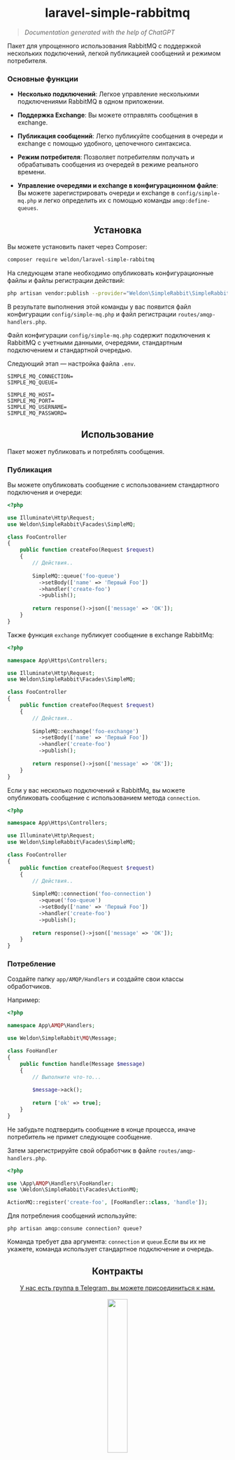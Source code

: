 <div align="center">
  <h1>laravel-simple-rabbitmq</h1>
</div>

> _Documentation generated with the help of ChatGPT_

Пакет для упрощенного использования RabbitMQ с поддержкой нескольких подключений, легкой публикацией сообщений и режимом
потребителя.

### Основные функции

- **Несколько подключений**: Легкое управление несколькими подключениями RabbitMQ в одном приложении.

- **Поддержка Exchange**: Вы можете отправлять сообщения в exchange.

- **Публикация сообщений**: Легко публикуйте сообщения в очереди и exchange с помощью удобного, цепочечного синтаксиса.

- **Режим потребителя**: Позволяет потребителям получать и обрабатывать сообщения из очередей в режиме реального
  времени.

- **Управление очередями и exchange в конфигурационном файле**: Вы можете зарегистрировать очереди и exchange в
  `config/simple-mq.php` и
  легко определить их с помощью команды `amqp:define-queues`.

<div align="center">
  <h2>Установка</h2>
</div>

Вы можете установить пакет через Composer:

```bash
composer require weldon/laravel-simple-rabbitmq
```

На следующем этапе необходимо опубликовать конфигурационные файлы и файлы регистрации действий:

```bash
php artisan vendor:publish --provider="Weldon\SimpleRabbit\SimpleRabbitMQServiceProvider"
```

В результате выполнения этой команды у вас появится файл конфигурации `config/simple-mq.php` и файл регистрации
`routes/amqp-handlers.php`.

Файл конфигурации `config/simple-mq.php` содержит подключения к RabbitMQ с учетными данными, очередями, стандартным
подключением и
стандартной очередью.

Следующий этап — настройка файла `.env`.

```.dotenv
SIMPLE_MQ_CONNECTION=
SIMPLE_MQ_QUEUE=

SIMPLE_MQ_HOST=
SIMPLE_MQ_PORT=
SIMPLE_MQ_USERNAME=
SIMPLE_MQ_PASSWORD=
```

<div align="center">
  <h2>Использование</h2>
</div>

Пакет может публиковать и потреблять сообщения.

### Публикация

Вы можете опубликовать сообщение с использованием стандартного подключения и очереди:

```php
<?php

use Illuminate\Http\Request;
use Weldon\SimpleRabbit\Facades\SimpleMQ;

class FooController
{
    public function createFoo(Request $request)
    {
        // Действия..
        
        SimpleMQ::queue('foo-queue')
          ->setBody(['name' => 'Первый Foo'])
          ->handler('create-foo')
          ->publish();
          
        return response()->json(['message' => 'OK']);
    }
}
```

Также функция `exchange` публикует сообщение в exchange RabbitMq:

```php
<?php

namespace App\Https\Controllers;

use Illuminate\Http\Request;
use Weldon\SimpleRabbit\Facades\SimpleMQ;

class FooController
{
    public function createFoo(Request $request)
    {
        // Действия..
        
        SimpleMQ::exchange('foo-exchange')
          ->setBody(['name' => 'Первый Foo'])
          ->handler('create-foo')
          ->publish();
          
        return response()->json(['message' => 'OK']);
    }
}
```

Если у вас несколько подключений к RabbitMq, вы можете опубликовать сообщение с использованием метода `connection`.

```php
<?php

namespace App\Https\Controllers;

use Illuminate\Http\Request;
use Weldon\SimpleRabbit\Facades\SimpleMQ;

class FooController
{
    public function createFoo(Request $request)
    {
        // Действия..
        
        SimpleMQ::connection('foo-connection')
          ->queue('foo-queue')
          ->setBody(['name' => 'Первый Foo'])
          ->handler('create-foo')
          ->publish();
          
        return response()->json(['message' => 'OK']);
    }
}
```

### Потребление

Создайте папку `app/AMQP/Handlers` и создайте свои классы обработчиков.

Например:

```php
<?php

namespace App\AMQP\Handlers;

use Weldon\SimpleRabbit\MQ\Message;

class FooHandler
{
    public function handle(Message $message)
    {
        // Выполните что-то...
        
        $message->ack();
        
        return ['ok' => true];
    }
}
```

Не забудьте подтвердить сообщение в конце процесса, иначе потребитель не примет следующее сообщение.

Затем зарегистрируйте свой обработчик в файле `routes/amqp-handlers.php`.

```php
<?php

use \App\AMQP\Handlers\FooHandler;
use \Weldon\SimpleRabbit\Facades\ActionMQ;

ActionMQ::register('create-foo', [FooHandler::class, 'handle']);
```

Для потребления сообщений используйте:

```shell
php artisan amqp:consume connection? queue?
```

Команда требует два аргумента: `connection` и `queue`.Если вы их не укажете, команда использует стандартное подключение
и очередь.

<div align="center">
  <h2>Контракты</h2>
  <div>
    <a href="https://t.me/+P7PlyAdDQAJjM2Fi" target="_blank">
      У нас есть группа в Telegram, вы можете присоединиться к нам.
    </a>
  </div>
  <br/>
  <img width="30%" src="https://github.com/weldon/weldon/blob/main/assets/have-you-joined-us.gif?raw=true">
</div>

<div align="center">
  <h2>Планы</h2>
</div>

- [ ] Настройка exchange в `config/simple-mq.php`
- [ ] Написание файлов `README.UZ.md` и `README.RU.md`.
- [ ] Настройка тестирования.

<div align="center">
  <h2>Тестирование</h2>
</div>

```bash
composer test
```

<div align="center">
  <h2>Лицензия</h2>
</div>

Лицензия [MIT](LICENSE.md).
